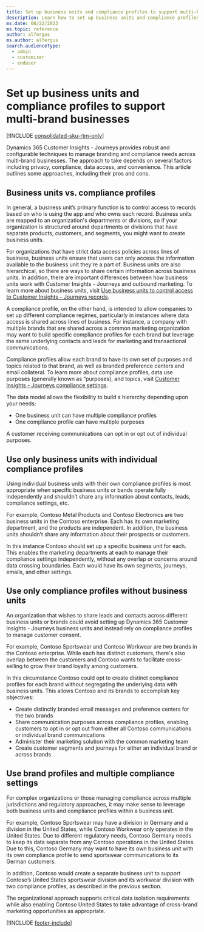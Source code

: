 ```yaml
---
title: Set up business units and compliance profiles to support multi-brand businesses
description: Learn how to set up business units and compliance profiles to support multi-brand businesses.
ms.date: 08/22/2023
ms.topic: reference
author: alfergus
ms.author: alfergus
search.audienceType: 
  - admin
  - customizer
  - enduser
---
```


# Set up business units and compliance profiles to support multi-brand businesses

[!INCLUDE [consolidated-sku-rtm-only](./includes/consolidated-sku-rtm-only.md)]

Dynamics 365 Customer Insights - Journeys provides robust and configurable techniques to manage branding and compliance needs across multi-brand businesses. The approach to take depends on several factors including privacy, compliance, data access, and convenience. This article outlines some approaches, including their pros and cons.  

## Business units vs. compliance profiles

In general, a business unit’s primary function is to control access to records based on who is using the app and who owns each record. Business units are mapped to an organization's departments or divisions, so if your organization is structured around departments or divisions that have separate products, customers, and segments, you might want to create business units.

For organizations that have strict data access policies across lines of business, business units ensure that users can only access the information available to the business unit they're a part of. Business units are also hierarchical, so there are ways to share certain information across business units. In addition, there are important differences between how business units work with Customer Insights - Journeys and outbound marketing. To learn more about business units, visit [Use business units to control access to Customer Insights - Journeys records](business-units.md).

A compliance profile, on the other hand, is intended to allow companies to set up different compliance regimes, particularly in instances where data access is shared across lines of business. For instance, a company with multiple brands that are shared across a common marketing organization may want to build specific compliance profiles for each brand but leverage the same underlying contacts and leads for marketing and transactional communications.  

Compliance profiles allow each brand to have its own set of purposes and topics related to that brand, as well as branded preference centers and email collateral. To learn more about compliance profiles, data use purposes (generally known as “purposes), and topics, visit [Customer Insights - Journeys compliance settings](real-time-marketing-compliance-settings.md).

The data model allows the flexibility to build a hierarchy depending upon your needs:

- One business unit can have multiple compliance profiles
- One compliance profile can have multiple purposes

A customer receiving communications can opt in or opt out of individual purposes.

## Use only business units with individual compliance profiles

Using individual business units with their own compliance profiles is most appropriate when specific business units or bands operate fully independently and shouldn’t share any information about contacts, leads, compliance settings, etc.

For example, Contoso Metal Products and Contoso Electronics are two business units in the Contoso enterprise. Each has its own marketing department, and the products are independent. In addition, the business units shouldn’t share any information about their prospects or customers.

In this instance Contoso should set up a specific business unit for each. This enables the marketing departments at each to manage their compliance settings independently, without any overlap or concerns around data crossing boundaries. Each would have its own segments, journeys, emails, and other settings.

## Use only compliance profiles without business units

An organization that wishes to share leads and contacts across different business units or brands could avoid setting up Dynamics 365 Customer Insights - Journeys business units and instead rely on compliance profiles to manage customer consent.

For example, Contoso Sportswear and Contoso Workwear are two brands in the Contoso enterprise. While each has distinct customers, there's also overlap between the customers and Contoso wants to facilitate cross-selling to grow their brand loyalty among customers.

In this circumstance Contoso could opt to create distinct compliance profiles for each brand without segregating the underlying data with business units. This allows Contoso and its brands to accomplish key objectives:

- Create distinctly branded email messages and preference centers for the two brands
- Share communication purposes across compliance profiles, enabling customers to opt in or opt out from either all Contoso communications or individual brand communications
- Administer their marketing solution with the common marketing team
- Create customer segments and journeys for either an individual brand or across brands

## Use brand profiles and multiple compliance settings

For complex organizations or those managing compliance across multiple jurisdictions and regulatory approaches, it may make sense to leverage both business units and compliance profiles within a business unit.

For example, Contoso Sportswear may have a division in Germany and a division in the United States, while Contoso Workwear only operates in the United States. Due to different regulatory needs, Contoso Germany needs to keep its data separate from any Contoso operations in the United States. Due to this, Contoso Germany may want to have its own business unit with its own compliance profile to send sportswear communications to its German customers.

In addition, Contoso would create a separate business unit to support Contoso’s United States sportswear division and its workwear division with two compliance profiles, as described in the previous section.

The organizational approach supports critical data isolation requirements while also enabling Contoso United States to take advantage of cross-brand marketing opportunities as appropriate.

[!INCLUDE [footer-include](./includes/footer-banner.md)]

